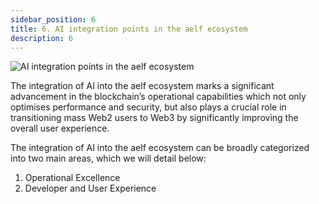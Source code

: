 ```yaml
---
sidebar_position: 6
title: 6. AI integration points in the aelf ecosystem
description: 6
---
```

![AI integration points in the aelf ecosystem](/img/chapter6.png "AI integration points in the aelf ecosystem")

The integration of AI into the aelf ecosystem marks a significant advancement in the blockchain’s operational capabilities which not only optimises performance and security, but also plays a crucial role in transitioning mass Web2 users to Web3 by significantly improving the overall user experience. 

The integration of AI into the aelf ecosystem can be broadly categorized into two main areas, which we will detail below:

1. Operational Excellence
2. Developer and User Experience

